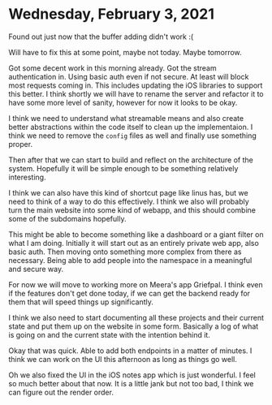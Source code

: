 # Wednesday, February 3, 2021

Found out just now that the buffer adding didn't work :(

Will have to fix this at some point, maybe not today. Maybe tomorrow.

Got some decent work in this morning already. Got the stream authentication in.
Using basic auth even if not secure. At least will block most requests coming in.
This includes updating the iOS libraries to support this better. I think
shortly we will have to rename the server and refactor it to have some 
more level of sanity, however for now it looks to be okay.

I think we need to understand what streamable means and also create better
abstractions within the code itself to clean up the implementaion. I think
we need to remove the `config` files as well and finally use something proper.

Then after that we can start to build and reflect on the architecture of the system.
Hopefully it will be simple enough to be something relatively interesting.

I think we can also have this kind of shortcut page like linus has, but we
need to think of a way to do this effectively. I think we also will probably
turn the main website into some kind of webapp, and this should combine
some of the subdomains hopefully. 

This might be able to become something like a dashboard or a giant filter
on what I am doing. Initially it will start out as an entirely private web
app, also basic auth. Then moving onto something more complex from there
as necessary. Being able to add people into the namespace in a meaningful
and secure way.

For now we will move to working more on Meera's app Griefpal. I think
even if the features don't get done today, if we can get the backend
ready for them that will speed things up significantly. 

I think we also need to start documenting all these projects and their
current state and put them up on the website in some form. Basically
a log of what is going on and the current state with the intention
behind it.

Okay that was quick. Able to add both endpoints in a matter of minutes.
I think we can work on the UI this afternoon as long as things go
well.

Oh we also fixed the UI in the iOS notes app which is just wonderful.
I feel so much better about that now. It is a little jank but not
too bad, I think we can figure out the render order.